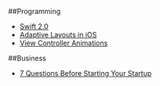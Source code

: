 ##Programming
* [Swift 2.0](Programming/Swift%202.0.md)
* [Adaptive Layouts in iOS](Programming/Adaptive%20Layouts%20in%20iOS.md)
* [View Controller Animations](Programming/View%20Controller%20Animations.md)

##Business
* [7 Questions Before Starting Your Startup](Business/7%20Questions%20Before%20Starting%20Your%20Startup.md)